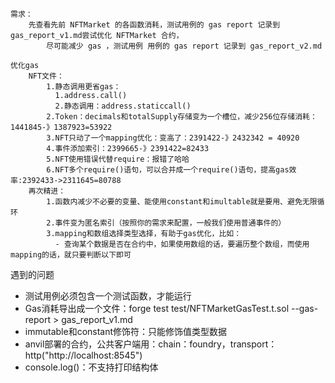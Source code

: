 ```
需求：
    先查看先前 NFTMarket 的各函数消耗，测试用例的 gas report 记录到 gas_report_v1.md尝试优化 NFTMarket 合约，
        尽可能减少 gas ，测试用例 用例的 gas report 记录到 gas_report_v2.md

优化gas
    NFT文件：
        1.静态调用更省gas：
          1.address.call()
          2.静态调用：address.staticcall()
        2.Token：decimals和totalSupply存储变为一个槽位，减少256位存储消耗：1441845-》1387923=53922
        3.NFT只动了一个mapping优化：变高了：2391422-》2432342 = 40920
        4.事件添加索引：2399665-》2391422=82433
        5.NFT使用错误代替require：报错了哈哈
        6.NFT多个require()语句，可以合并成一个require()语句，提高gas效率:2392433->2311645=80788
    再次精进：
        1.函数内减少不必要的变量、能使用constant和imultable就是要用、避免无限循环
        2.事件变为匿名索引（按照你的需求来配置，一般我们使用普通事件的）
        3.mapping和数组选择类型选择，有助于gas优化，比如：
          - 查询某个数据是否在合约中，如果使用数组的话，要遍历整个数组，而使用mapping的话，就只要判断以下即可

```

遇到的问题
  - 测试用例必须包含一个测试函数，才能运行
  - Gas消耗导出成一个文件：forge test test/NFTMarketGasTest.t.sol --gas-report > gas_report_v1.md
  - immutable和constant修饰符：只能修饰值类型数据
  - anvil部署的合约，公共客户端用：chain：foundry，transport：http("http://localhost:8545")
  - console.log()：不支持打印结构体 




